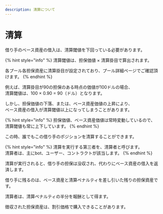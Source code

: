 ```yaml
---
description: 清算について
---
```


# 清算

借り手のベース資産の借入は、清算閾値を下回っている必要があります。

{% hint style="info" %}
清算閾値は、担保価値 × 清算掛目で算出されます。

各プール各担保資産に清算掛目が設定されており、プール詳細ページでご確認頂けます。
{% endhint %}

例えば、清算掛目が90の担保のある時点の価値が100ドルの場合、\
清算閾値は、100 × 0.90 = 90（ドル）となります。

しかし、担保価値の下落、または、ベース資産価値の上昇により、\
ベース資産の借入が清算閾値以上になってしまうことがあります。

{% hint style="info" %}
担保価値、ベース資産価値は常時変動しているので、清算閾値も常に上下しています。
{% endhint %}

この時、誰でもこの借り手のポジションを清算することができます。

{% hint style="info" %}
清算を実行する第三者を、清算者と呼びます。\
清算者は、主にbot、ユーザー、コントラクトが該当します。
{% endhint %}

清算が実行されると、借り手の担保は没収され、代わりにベース資産の借入を返済します。

借り手に残るのは、ベース資産と清算ペナルティを差し引いた残りの担保資産です。

清算者は、清算ペナルティの半分を報酬として得ます。

徴収された担保資産は、割引価格で購入できることがあります。
